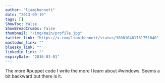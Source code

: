 ```yaml
---
author: "liamjbennett"
date: "2013-09-19"
tags: []
ShowToc: false
ShowBreadCrumbs: false
thumbnail: "/img/main/profile.jpg"
twitter_link: "https://x.com/liamjbennett/status/380810401761751040"
mastodon_link: ""
bluesky_link: ""
linkedin_link: ""
expiryDate: "2016-01-01"
---
```


The more #puppet code I write the more I learn about #windows. Seems a bit backward but there is it.

